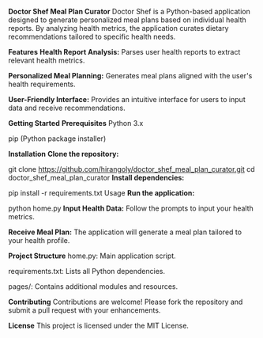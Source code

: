 **Doctor Shef Meal Plan Curator**
Doctor Shef is a Python-based application designed to generate personalized meal plans based on individual health reports. By analyzing health metrics, the application curates dietary recommendations tailored to specific health needs.

**Features**
**Health Report Analysis:** Parses user health reports to extract relevant health metrics.

**Personalized Meal Planning:** Generates meal plans aligned with the user's health requirements.

**User-Friendly Interface:** Provides an intuitive interface for users to input data and receive recommendations.

**Getting Started**
**Prerequisites**
Python 3.x

pip (Python package installer)

**Installation**
**Clone the repository:**

git clone https://github.com/hirangoly/doctor_shef_meal_plan_curator.git
cd doctor_shef_meal_plan_curator
**Install dependencies:**

pip install -r requirements.txt
Usage
**Run the application:**

python home.py
**Input Health Data:** Follow the prompts to input your health metrics.

**Receive Meal Plan:** The application will generate a meal plan tailored to your health profile.

**Project Structure**
home.py: Main application script.

requirements.txt: Lists all Python dependencies.

pages/: Contains additional modules and resources.

**Contributing**
Contributions are welcome! Please fork the repository and submit a pull request with your enhancements.

**License**
This project is licensed under the MIT License.
